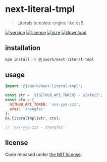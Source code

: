 # next-literal-tmpl
> Literals template engine like es6.

[![version][version-image]][version-url]
[![license][license-image]][license-url]
[![size][size-image]][size-url]
[![download][download-image]][download-url]

## installation
```bash
npm install -S @jswork/next-literal-tmpl
```

## usage
```js
import '@jswork/next-literal-tmpl';

const str = '${GITHUB_API_TOKEN} - ${afei}';
const ctx = {
  GITHUB_API_TOKEN: 'xxx-yyy-zzz',
  afei: 'zhengfei'
};
nx.literalTmpl(str, ctx);

// 'xxx-yyy-zzz - zhengfei'
```

## license
Code released under [the MIT license](https://github.com/afeiship/next-literal-tmpl/blob/master/LICENSE.txt).

[version-image]: https://img.shields.io/npm/v/@jswork/next-literal-tmpl
[version-url]: https://npmjs.org/package/@jswork/next-literal-tmpl

[license-image]: https://img.shields.io/npm/l/@jswork/next-literal-tmpl
[license-url]: https://github.com/afeiship/next-literal-tmpl/blob/master/LICENSE.txt

[size-image]: https://img.shields.io/bundlephobia/minzip/@jswork/next-literal-tmpl
[size-url]: https://github.com/afeiship/next-literal-tmpl/blob/master/dist/next-literal-tmpl.min.js

[download-image]: https://img.shields.io/npm/dm/@jswork/next-literal-tmpl
[download-url]: https://www.npmjs.com/package/@jswork/next-literal-tmpl
